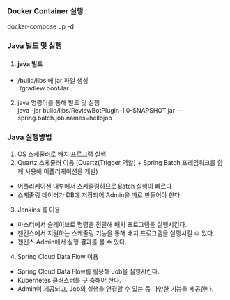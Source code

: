 ### Docker Container 실행
docker-compose up -d

### Java 빌드 및 실행
1. #### java 빌드
- /build/libs 에 jar 파일 생성   
./gradlew bootJar   


2. java 명령어를 통해 빌드 및 실행  
java -jar build/libs/ReviewBotPlugin-1.0-SNAPSHOT.jar --spring.batch.job.names=hellojob

### Java 실행방법
1. OS 스케줄러로 배치 프로그램 실행
2. Quartz 스케줄러 이용 (Quartz(Trigger 역할) + Spring Batch 프레임워크를 함께 사용해 어플리케이션을 개발)
- 어플리케이션 내부에서 스케줄링하므로 Batch 실행이 빠르다
- 스케줄링 데이터가 DB에 저장되어 Admin을 따로 만들어야 한다
3. Jenkins 를 이용
- 마스터에서 슬레이브로 명령을 전달해 배치 프로그램을 실행시킨다.
- 젠킨스에서 지원하는 스케줄링 기능을 통해 배치 프로그램을 실행시킬 수 있다.
- 젠킨스 Admin에서 실행 결과를 볼 수 있다.
4. Spring Cloud Data Flow 이용
- Spring Cloud Data Flow를 활용해 Job을 실행시킨다.
- Kubernetes 클러스터를 구 축해야 한다.
- Admin이 제공되고, Job의 실행을 연결할 수 있는 등 다양한 기능을 제공한다.

